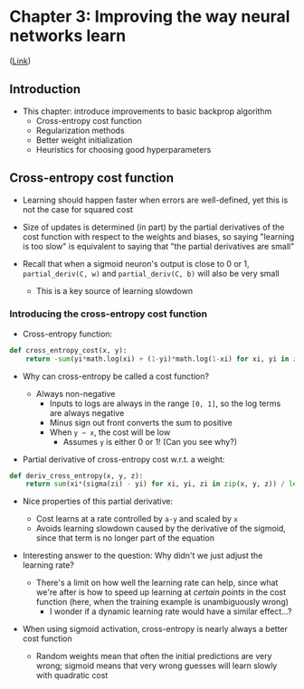 # Chapter 3: Improving the way neural networks learn

([Link](http://neuralnetworksanddeeplearning.com/chap3.html))

## Introduction

- This chapter: introduce improvements to basic backprop algorithm
    - Cross-entropy cost function
    - Regularization methods
    - Better weight initialization
    - Heuristics for choosing good hyperparameters

## Cross-entropy cost function

- Learning should happen faster when errors are well-defined, yet this is not
  the case for squared cost

- Size of updates is determined (in part) by the partial derivatives of the cost
  function with respect to the weights and biases, so saying "learning is too
  slow" is equivalent to saying that "the partial derivatives are small"

- Recall that when a sigmoid neuron's output is close to 0 or 1,
  `partial_deriv(C, w)` and `partial_deriv(C, b)` will also be very small
    - This is a key source of learning slowdown

### Introducing the cross-entropy cost function

- Cross-entropy function:

```python
def cross_entropy_cost(x, y):
    return -sum(yi*math.log(xi) + (1-yi)*math.log(1-xi) for xi, yi in zip(x, y)) / len(x)
```

- Why can cross-entropy be called a cost function?
    - Always non-negative
        - Inputs to logs are always in the range `[0, 1]`, so the log terms are
          always negative
        - Minus sign out front converts the sum to positive
        - When `y ~ x`, the cost will be low
            - Assumes `y` is either 0 or 1! (Can you see why?)

- Partial derivative of cross-entropy cost w.r.t. a weight:

```python
def deriv_cross_entropy(x, y, z):
    return sum(xi*(sigma(zi) - yi) for xi, yi, zi in zip(x, y, z)) / len(x)
```

- Nice properties of this partial derivative:
    - Cost learns at a rate controlled by `a-y` and scaled by `x`
    - Avoids learning slowdown caused by the derivative of the sigmoid, since
      that term is no longer part of the equation

- Interesting answer to the question: Why didn't we just adjust the learning
  rate?
    - There's a limit on how well the learning rate can help, since what we're
      after is how to speed up learning at _certain points_ in the cost
      function (here, when the training example is unambiguously wrong)
        - I wonder if a dynamic learning rate would have a similar effect...?

- When using sigmoid activation, cross-entropy is nearly always a better cost
  function
    - Random weights mean that often the initial predictions are very wrong;
      sigmoid means that very wrong guesses will learn slowly with quadratic
      cost 
